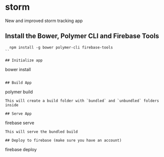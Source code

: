 # storm

New and improved storm tracking app

## Install the Bower, Polymer CLI and Firebase Tools

```
  npm install -g bower polymer-cli firebase-tools
``

## Initialize app

```
  bower install
```

## Build App

```
  polymer build
```
This will create a build folder with `bundled` and `unbundled` folders inside

## Serve App

```
  firebase serve
```
This will serve the bundled build

## Deploy to firebase (make sure you have an account)

```
  firebase deploy
```
